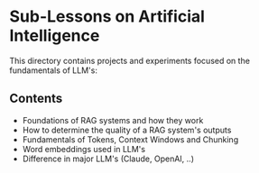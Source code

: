 # Sub-Lessons on Artificial Intelligence 

This directory contains projects and experiments focused on the fundamentals of LLM's:

## Contents
- Foundations of RAG systems and how they work 
- How to determine the quality of a RAG system's outputs 
- Fundamentals of Tokens, Context Windows and Chunking 
- Word embeddings used in LLM's
- Difference in major LLM's (Claude, OpenAI, ..) 
